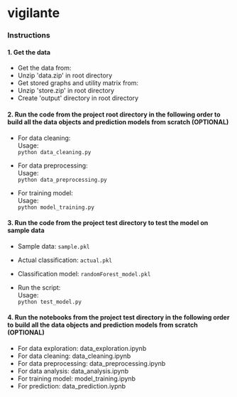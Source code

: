 # vigilante

### Instructions
#### 1. Get the data
  - Get the data from: 
  - Unzip 'data.zip' in root directory
  - Get stored graphs and utility matrix from: 
  - Unzip 'store.zip' in root directory
  - Create 'output' directory in root directory

#### 2. Run the code from the project root directory in the following order to build all the data objects and prediction models from scratch (OPTIONAL)
  - For data cleaning:<br/> 
    Usage:<br/> 
    `python data_cleaning.py`
    
  - For data preprocessing:<br/> 
    Usage:<br/> 
    `python data_preprocessing.py`
    
  - For training model:<br/> 
    Usage:<br/> 
    `python model_training.py`
    
#### 3. Run the code from the project test directory to test the model on sample data
  - Sample data: `sample.pkl` <br/>
  
  - Actual classification: `actual.pkl` <br/> 
  
  - Classification model: `randomForest_model.pkl` <br/>
    
  - Run the script:<br/> 
    Usage:<br/> 
    `python test_model.py`
  
#### 4. Run the notebooks from the project test directory in the following order to build all the data objects and prediction models from scratch (OPTIONAL)
  - For data exploration: data_exploration.ipynb <br/>     
  - For data cleaning: data_cleaning.ipynb <br/>     
  - For data preprocessing: data_preprocessing.ipynb <br/>
  - For data analysis: data_analysis.ipynb <br/>     
  - For training model: model_training.ipynb <br/>
  - For prediction: data_prediction.iypnb <br/>
